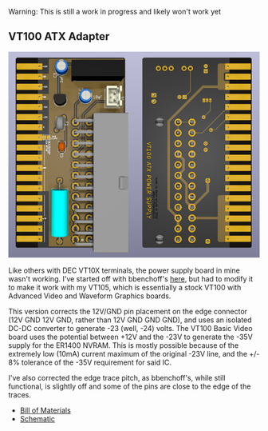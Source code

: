 Warning: This is still a work in progress and likely won't work yet

VT100 ATX Adapter
-----------------

![Board Render](adapter.jpg)

Like others with DEC VT10X terminals, the power supply board in mine
wasn't working. I've started off with bbenchoff's [here](https://github.com/bbenchoff/VT100Adapter),
but had to modify it to make it work with my VT105, which is essentially
a stock VT100 with Advanced Video and Waveform Graphics boards.

This version corrects the 12V/GND pin placement on the edge
connector (12V GND 12V GND, rather than 12V GND GND GND),
and uses an isolated DC-DC converter to generate -23 (well, -24) volts.
The VT100 Basic Video board uses the potential between +12V
and the -23V to generate the -35V supply for the ER1400
NVRAM. This is mostly possible because of the extremely low (10mA)
current maximum of the original -23V line, and the +/- 8%
tolerance of the -35V requirement for said IC.

I've also corrected the edge trace pitch, as bbenchoff's,
while still functional, is slightly off and some of the pins
are close to the edge of the traces.

* [Bill of Materials](VT100_ATX_DCDC.csv)
* [Schematic](VT100_ATX_DCDC.pdf)
